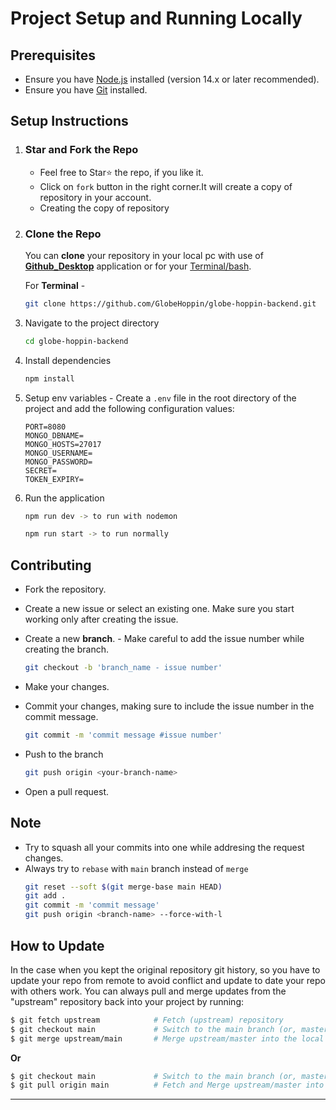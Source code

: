# Project Setup and Running Locally

## Prerequisites
- Ensure you have [Node.js](https://nodejs.org/) installed (version 14.x or later recommended).
- Ensure you have [Git](https://git-scm.com/) installed.

## Setup Instructions

1. ### Star and Fork the Repo
    - Feel free to Star:star: the repo, if you like it.
    - Click on `fork` button in the right corner.It will create a copy of repository in your account.
    - Creating the copy of repository

2. ### Clone the Repo
    You can **clone** your repository in your local pc with use of **[Github_Desktop](https://desktop.github.com/)** application or for your [Terminal/bash](https://git-scm.com/downloads).

   For **Terminal** -

   ```bash
   git clone https://github.com/GlobeHoppin/globe-hoppin-backend.git
   ```

2. Navigate to the project directory

    ```bash
    cd globe-hoppin-backend
    ```

3. Install dependencies
    ```bash
    npm install
    ```

4. Setup env variables - 
    Create a `.env` file in the root directory of the project and add the following configuration values:
    ```
    PORT=8080
    MONGO_DBNAME=
    MONGO_HOSTS=27017
    MONGO_USERNAME=
    MONGO_PASSWORD=
    SECRET=
    TOKEN_EXPIRY=
    ```

4. Run the application
    ```bash
    npm run dev -> to run with nodemon

    npm run start -> to run normally
    ```

## Contributing
* Fork the repository. 
* Create a new issue or select an existing one. Make sure you start working only after creating the issue.
* Create a new **branch**. - Make careful to add the issue number while creating the branch.

   ```bash
   git checkout -b 'branch_name - issue number'
   ```
* Make your changes.
* Commit your changes, making sure to include the issue number in the commit message.
    ```bash
    git commit -m 'commit message #issue number'
    ```
* Push to the branch 
    ```bash
    git push origin <your-branch-name>
    ```
* Open a pull request.

## Note
* Try to squash all your commits into one while addresing the request changes.
* Always try to `rebase` with `main` branch instead of `merge`
    ```bash
    git reset --soft $(git merge-base main HEAD)
    git add .
    git commit -m 'commit message'
    git push origin <branch-name> --force-with-l
    ```



## How to Update

In the case when you kept the original repository git history, so you have to update your repo from remote to avoid conflict and update to date your repo with others work. 
You can always pull and merge updates from the "upstream" repository back into your
project by running:

```bash
$ git fetch upstream            # Fetch (upstream) repository
$ git checkout main             # Switch to the main branch (or, master branch)
$ git merge upstream/main       # Merge upstream/master into the local branch
```
**Or**
```bash
$ git checkout main             # Switch to the main branch (or, master branch)
$ git pull origin main          # Fetch and Merge upstream/master into the local branch
```
_ _ _